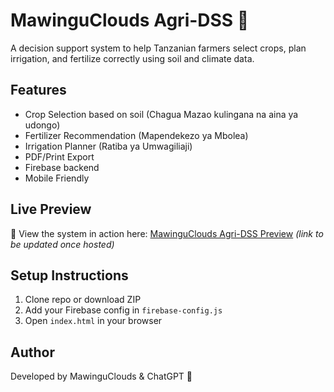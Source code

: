
# MawinguClouds Agri-DSS 🌾

A decision support system to help Tanzanian farmers select crops, plan irrigation, and fertilize correctly using soil and climate data.

## Features

- Crop Selection based on soil (Chagua Mazao kulingana na aina ya udongo)
- Fertilizer Recommendation (Mapendekezo ya Mbolea)
- Irrigation Planner (Ratiba ya Umwagiliaji)
- PDF/Print Export
- Firebase backend
- Mobile Friendly

## Live Preview

👀 View the system in action here: [MawinguClouds Agri-DSS Preview](#) *(link to be updated once hosted)*

## Setup Instructions

1. Clone repo or download ZIP
2. Add your Firebase config in `firebase-config.js`
3. Open `index.html` in your browser

## Author

Developed by MawinguClouds & ChatGPT 🚀
